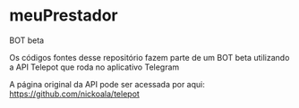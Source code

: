 # meuPrestador
BOT beta

Os códigos fontes desse repositório fazem parte de um BOT beta utilizando a API Telepot que roda no aplicativo Telegram

A página original da API pode ser acessada por aqui: https://github.com/nickoala/telepot
